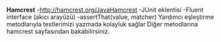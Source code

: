 ****Hamcrest****
-http://hamcrest.org/JavaHamcrest 
-JUnit eklentisi
-Fluent interface (akıcı arayüzü)
-assertThat(value, matcher)
Yardımcı eşleştirme metodlarıyla testlerimizi yazmada kolayluk sağlar
Diğer metodlarına hamcrest sayfasından bakabilirsiniz.